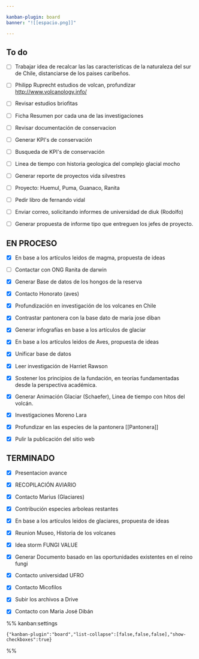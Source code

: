 ```yaml
---

kanban-plugin: board
banner: "![[espacio.png]]"

---
```


## To do

- [ ] Trabajar idea de recalcar las las caracteristicas de la naturaleza del sur de Chile, distanciarse de los paises caribeños.
- [ ] Philipp Ruprecht estudios de volcan, profundizar http://www.volcanology.info/
- [ ] Revisar estudios briofitas
- [ ] Ficha Resumen por cada una de las investigaciones
- [ ] Revisar documentación de conservacion
- [ ] Generar KPI's de conservación
- [ ] Busqueda de KPI's de conservación
- [ ] Linea de tiempo con historia geologica del complejo glacial mocho
- [ ] Generar reporte de proyectos vida silvestres
- [ ] Proyecto: Huemul, Puma, Guanaco, Ranita
- [ ] Pedir libro de fernando vidal
- [ ] Enviar correo, solicitando informes de universidad de diuk (Rodolfo)
- [ ] Generar propuesta de informe tipo que entreguen los jefes de proyecto.


## EN PROCESO

- [x] En base a los artículos leidos de magma, propuesta de ideas
- [ ] Contactar con ONG Ranita de darwin
- [x] Generar Base de datos de los hongos de la reserva
- [x] Contacto Honorato (aves)
- [x] Profundización en investigación de los volcanes en Chile
- [x] Contrastar pantonera con la base dato  de maria jose diban
- [x] Generar infografías en base a los artículos de glaciar
- [x] En base a los artículos leidos de Aves, propuesta de ideas
- [x] Unificar base de datos
- [x] Leer investigación de Harriet Rawson
- [x] Sostener los principios de la fundación, en teorías fundamentadas desde la perspectiva académica.
- [x] Generar Animación Glaciar (Schaefer), Linea de tiempo con hitos del volcán.
- [x] Investigaciones Moreno Lara
- [x] Profundizar en las especies de la pantonera [[Pantonera]]
- [x] Pulir la publicación del sitio web


## TERMINADO

- [x] Presentacion avance
- [x] RECOPILACIÓN AVIARIO
- [x] Contacto Marius (Glaciares)
- [x] Contribución especies arboleas restantes
- [x] En base a los artículos leidos de glaciares, propuesta de ideas
- [x] Reunion Museo, Historia de los volcanes
- [x] Idea storm FUNGI VALUE
- [x] Generar Documento basado en las oportunidades existentes en el reino fungi
- [x] Contacto universidad UFRO
- [x] Contacto Micofilos
- [x] Subir los archivos a Drive
- [x] Contacto con Maria José Dibán




%% kanban:settings
```
{"kanban-plugin":"board","list-collapse":[false,false,false],"show-checkboxes":true}
```
%%